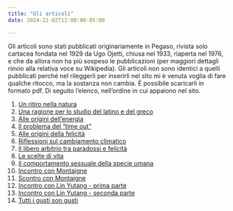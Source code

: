 ```yaml
---
title: "Gli articoli"
date: 2024-21-02T12:00:00-05:00

---
```

Gli articoli sono stati pubblicati originariamente in Pegaso, rivista solo cartacea fondata nel 1929 da Ugo Ojetti, chiusa nel 1933, riaperta nel 1976, e che da allora non ha più sospeso le pubblicazioni (per maggiori dettagli rinvio alla relativa voce su Wikipedia).
Gli articoli non sono identici a quelli pubblicati perché nel rileggerli per inserirli nel sito mi è venuta voglia di fare qualche ritocco, ma la sostanza non cambia. È possibile scaricarli in formato pdf.
Di seguito l’elenco, nell’ordine in cui appaiono nel sito.


1) [Un ritiro nella natura](/articles/un-ritiro-nella-natura/)
2) [Una ragione per lo studio del latino e del greco](/articles/una-ragione-per-lo-studio-del-latino-e-del-greco/)
3) [Alle origini dell’energia](/articles/alle-origini-dell-energia/)
4) [Il problema del “time out”](/articles/il-problema-del-time-out/)
5) [Alle origini della felicità](/articles/alle-origini-della-felicità)
6) [Riflessioni sul cambiamento climatico](/articles/riflessioni-sul-cambiamento-climatico/)
7) [Il libero arbitrio tra paradossi e felicità](/articles/il-libero-arbitrio-tra-paradossi-e-felicità/)
8) [Le scelte di vita](/articles/le-scelte-di-vita/)
9) [Il comportamento sessuale della specie umana](/articles/il-comportamento-sessuale-della-specie-umana/)
10) [Incontro con Montaigne](/articles/incontro-con-montaigne/)
11) [Scontro con Montaigne](/articles/scontro-con-montaigne/)
12) [Incontro con Lin Yutang - prima parte](/articles/incontro-con-lin-yutang-prima-parte/)
13) [Incontro con Lin Yutang - seconda parte](/articles/incontro-con-lin-yutang-seconda-parte/)
14) [Tutti i gusti son gusti ](/articles/tutti-i-gusti-son-gusti/)
